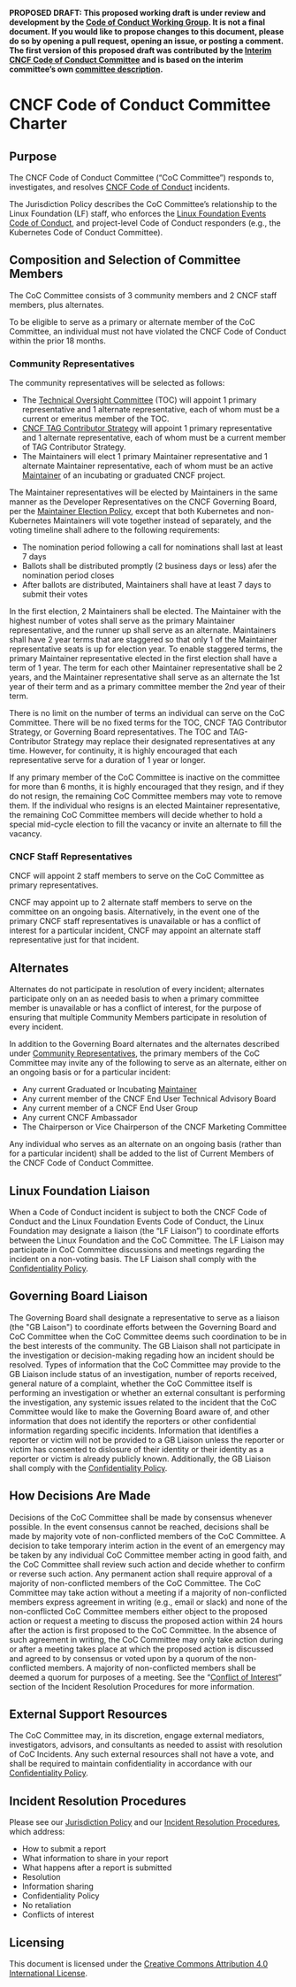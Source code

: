 **PROPOSED DRAFT: This proposed working draft is under review and development by the [Code of Conduct Working Group](https://github.com/cncf/wg-coc). It is not a final document. If you would like to propose changes to this document, please do so by opening a pull request, opening an issue, or posting a comment. The first version of this proposed draft was contributed by the [Interim CNCF Code of Conduct Committee](https://www.cncf.io/conduct/committee/) and is based on the interim committee’s own [committee description](https://www.cncf.io/conduct/committee/).**

# CNCF Code of Conduct Committee Charter

## Purpose

The CNCF Code of Conduct Committee (“CoC Committee”) responds to, investigates, and resolves [CNCF Code of Conduct](https://github.com/cncf/foundation/blob/main/code-of-conduct.md) incidents.

The Jurisdiction Policy describes the CoC Committee’s relationship to the Linux Foundation (LF) staff, who enforces the [Linux Foundation Events Code of Conduct](https://events.linuxfoundation.org/about/code-of-conduct/), and project-level Code of Conduct responders (e.g., the Kubernetes Code of Conduct Committee).

## Composition and Selection of Committee Members

The CoC Committee consists of 3 community members and 2 CNCF staff members, plus alternates.

To be eligible to serve as a primary or alternate member of the CoC Committee, an individual must not have violated the CNCF Code of Conduct within the prior 18 months.

### Community Representatives

The community representatives will be selected as follows:

* The [Technical Oversight Committee](https://www.cncf.io/people/technical-oversight-committee/) (TOC) will appoint 1 primary representative and 1 alternate representative, each of whom must be a current or emeritus member of the TOC.
* [CNCF TAG Contributor Strategy](https://github.com/cncf/tag-contributor-strategy/) will appoint 1 primary representative and 1 alternate representative, each of whom must be a current member of TAG Contributor Strategy.
* The Maintainers will elect 1 primary Maintainer representative and 1 alternate Maintainer representative, each of whom must be an active [Maintainer](https://github.com/cncf/foundation/blob/main/project-maintainers.csv) of an incubating or graduated CNCF project.

The Maintainer representatives will be elected by Maintainers in the same manner as the Developer Representatives on the CNCF Governing Board, per the [Maintainer Election Policy](https://github.com/cncf/foundation/blob/main/maintainers-election-policy.md), except that both Kubernetes and non-Kubernetes Maintainers will vote together instead of separately, and the voting timeline shall adhere to the following requirements:
* The nomination period following a call for nominations shall last at least 7 days
* Ballots shall be distributed promptly (2 business days or less) afer the nomination period closes
* After ballots are distributed, Maintainers shall have at least 7 days to submit their votes

In the first election, 2 Maintainers shall be elected. The Maintainer with the highest number of votes shall serve as the primary Maintainer representative, and the runner up shall serve as an alternate. Maintainers shall have 2 year terms that are staggered so that only 1 of the Maintainer representative seats is up for election year. To enable staggered terms, the primary Maintainer representative elected in the first election shall have a term of 1 year. The term for each other Maintainer representative shall be 2 years, and the Maintainer representative shall serve as an alternate the 1st year of their term and as a primary committee member the 2nd year of their term. 

There is no limit on the number of terms an individual can serve on the CoC Committee. There will be no fixed terms for the TOC, CNCF TAG Contributor Strategy, or Governing Board representatives. The TOC and TAG-Contributor Strategy may replace their designated representatives at any time. However, for continuity, it is highly encouraged that each representative serve for a duration of 1 year or longer.

If any primary member of the CoC Committee is inactive on the committee for more than 6 months, it is highly encouraged that they resign, and if they do not resign, the remaining CoC Committee members may vote to remove them. If the individual who resigns is an elected Maintainer representative, the remaining CoC Committee members will decide whether to hold a special mid-cycle election to fill the vacancy or invite an alternate to fill the vacancy.

### CNCF Staff Representatives

CNCF will appoint 2 staff members to serve on the CoC Committee as primary representatives. 

CNCF may appoint up to 2 alternate staff members to serve on the committee on an ongoing basis. Alternatively, in the event one of the primary CNCF staff representatives is unavailable or has a conflict of interest for a particular incident, CNCF may appoint an alternate staff representative just for that incident.

## Alternates  

Alternates do not participate in resolution of every incident; alternates participate only on an as needed basis to when a primary committee member is unavailable or has a conflict of interest, for the purpose of ensuring that multiple Community Members participate in resolution of every incident.

In addition to the Governing Board alternates and the alternates described under [Community Representatives](#community-representatives), the primary members of the CoC Committee may invite any of the following to serve as an alternate, either on an ongoing basis or for a particular incident:

* Any current Graduated or Incubating [Maintainer](https://github.com/cncf/foundation/blob/main/project-maintainers.csv)
* Any current member of the CNCF End User Technical Advisory Board 
* Any current member of a CNCF End User Group
* Any current CNCF Ambassador
* The Chairperson or Vice Chairperson of the CNCF Marketing Committee

Any individual who serves as an alternate on an ongoing basis (rather than for a particular incident) shall be added to the list of Current Members of the CNCF Code of Conduct Committee.

## Linux Foundation Liaison

When a Code of Conduct incident is subject to both the CNCF Code of Conduct and the Linux Foundation Events Code of Conduct, the Linux Foundation may designate a liaison (the “LF Liaison”) to coordinate efforts between the Linux Foundation and the CoC Committee. The LF Liaison may participate in CoC Committee discussions and meetings regarding the incident on a non-voting basis. The LF Liaison shall comply with the [Confidentiality Policy](https://github.com/cncf/wg-coc/blob/main/coc-incident-resolution-procedures-proposed.md#confidentiality-policy).

## Governing Board Liaison

The Governing Board shall designate a representative to serve as a liaison (the "GB Laison") to coordinate efforts between the Governing Board and CoC Committee when the CoC Committee deems such coordination to be in the best interests of the community. The GB Liaison shall not participate in the investigation or decision-making regading how an incident should be resolved. Types of information that the CoC Committee may provide to the GB Liaison include status of an investigation, number of reports received, general nature of a complaint, whether the CoC Committee itself is performing an investigation or whether an external consultant is performing the investigation, any systemic issues related to the incident that the CoC Committee would like to make the Governing Board aware of, and other information that does not identify the reporters or other confidential information regarding specific incidents. Information that identifies a reporter or victim will not be provided to a GB Liaison unless the reporter or victim has consented to dislosure of their identity or their identity as a reporter or victim is already publicly known. Additionally, the GB Liaison shall comply with the [Confidentiality Policy](https://github.com/cncf/wg-coc/blob/main/coc-incident-resolution-procedures-proposed.md#confidentiality-policy).

## How Decisions Are Made

Decisions of the CoC Committee shall be made by consensus whenever possible. In the event consensus cannot be reached, decisions shall be made by majority vote of non-conflicted members of the CoC Committee. A decision to take temporary interim action in the event of an emergency may be taken by any individual CoC Committee member acting in good faith, and the CoC Committee shall review such action and decide whether to confirm or reverse such action. Any permanent action shall require approval of a majority of non-conflicted members of the CoC Committee. The CoC Committee may take action without a meeting if a majority of non-conflicted members express agreement in writing (e.g., email or slack) and none of the non-conflicted CoC Committee members either object to the proposed action or request a meeting to discuss the proposed action within 24 hours after the action is first proposed to the CoC Committee. In the absence of such agreement in writing, the CoC Committee may only take action during or after a meeting takes place at which the proposed action is discussed and agreed to by consensus or voted upon by a quorum of the non-conflicted members. A majority of non-conflicted members shall be deemed a quorum for purposes of a meeting. See the “[Conflict of Interest](https://www.cncf.io/conduct/procedures/#conflicts-of-interest)” section of the Incident Resolution Procedures for more information.

## External Support Resources

The CoC Committee may, in its discretion, engage external mediators, investigators, advisors, and consultants as needed to assist with resolution of CoC Incidents. Any such external resources shall not have a vote, and shall be required to maintain confidentiality in accordance with our [Confidentiality Policy](https://www.cncf.io/conduct/procedures/#confidentiality-policy).

## Incident Resolution Procedures

Please see our [Jurisdiction Policy](https://www.cncf.io/conduct/jurisdiction/) and our [Incident Resolution Procedures](https://www.cncf.io/conduct/procedures/), which address:

-   How to submit a report
-   What information to share in your report
-   What happens after a report is submitted
-   Resolution
-   Information sharing
-   Confidentiality Policy
-   No retaliation
-   Conflicts of interest
    
## Licensing

This document is licensed under the [Creative Commons Attribution 4.0 International License](https://creativecommons.org/licenses/by/4.0/).
